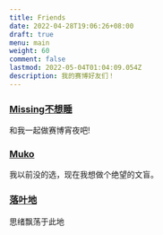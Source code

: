 ```yaml
---
title: Friends
date: 2022-04-28T19:06:26+08:00
draft: true
menu: main
weight: 60
comment: false
lastmod: 2022-05-04T01:04:09.054Z
description: 我的赛博好友们！
---
```

### [Missing不想睡](https://hugo-missingid.vercel.app/)

和我一起做赛博宵夜吧!

### [Muko](https://hugo-mukokka.vercel.app/)

我以前没的选，现在我想做个绝望的文盲。

### [落叶地](https://good-luck.vercel.app/)

思绪飘荡于此地
